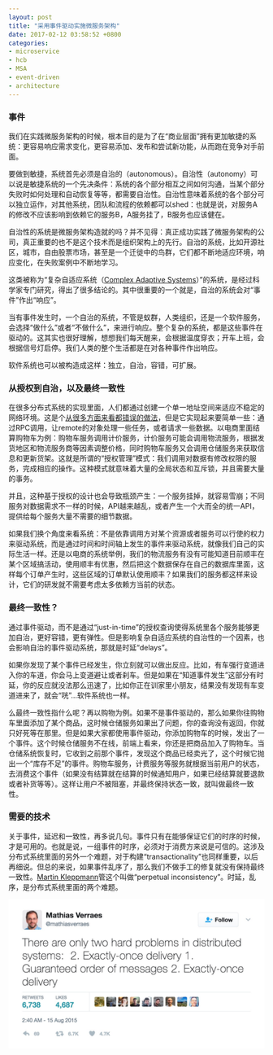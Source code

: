 ```yaml
---
layout: post
title: "采用事件驱动实施微服务架构"
date: 2017-02-12 03:58:52 +0800
categories: 
- microservice
- hcb
- MSA
- event-driven
- architecture
---
```


### 事件

我们在实践微服务架构的时候，根本目的是为了在“商业层面”拥有更加敏捷的系统：更容易响应需求变化，更容易添加、发布和尝试新功能，从而跑在竞争对手前面。

要做到敏捷，系统首先必须是自治的（autonomous）。自治性（autonomy）可以说是敏捷系统的一个先决条件：系统的各个部分相互之间如何沟通，当某个部分失败时如何处理和自动恢复等等，都需要自治性。自治性意味着系统的各个部分可以独立运作，对其他系统，团队和流程的依赖都可以shed：也就是说，对服务A的修改不应该影响到依赖它的服务B，A服务挂了，B服务也应该健在。

自治性的系统是微服务架构造就的吗？并不见得：真正成功实践了微服务架构的公司，真正重要的也不是这个技术而是组织架构上的先行。自治的系统，比如开源社区，城市，自由股票市场，甚至是一个迁徙中的鸟群，它们都不断地适应环境，响应变化，在失败案例中不断地学习。

这类被称为“复杂自适应系统（[Complex Adaptive Systems](https://en.wikipedia.org/wiki/Complex_adaptive_system)）”的系统，是经过科学家专门研究，得出了很多结论的。其中很重要的一个就是，自治的系统会对“事件”作出“响应”。

当有事件发生时，一个自治的系统，不管是蚁群，人类组织，还是一个软件服务，会选择“做什么”或者“不做什么”，来进行响应。整个复杂的系统，都是这些事件在驱动的。这其实也很好理解，想想我们每天醒来，会根据温度穿衣；开车上班，会根据信号灯启停。我们人类的整个生活都是在对各种事件作出响应。

软件系统也可以被构造成这样：独立，自治，容错，可扩展。

### 从授权到自治，以及最终一致性

在很多分布式系统的实现里面，人们都通过创建一个单一地址空间来适应不稳定的网络环境。这是个[从很多方面来看都错误的做法](https://en.wikipedia.org/wiki/Fallacies_of_distributed_computing)，但是它实现起来要简单一些：通过RPC调用，让remote的对象处理一些任务，或者请求一些数据。以电商里面结算购物车为例：购物车服务调用计价服务，计价服务可能会调用物流服务，根据发货地区和物流服务商等因素调整价格，同时购物车服务又会调用仓储服务来获取信息和更新货架。这就是所谓的“授权管理”模式：我们调用对数据有修改权限的服务，完成相应的操作。这种模式就意味着大量的全局状态和互斥锁，并且需要大量的事务。

并且，这种基于授权的设计也会导致瓶颈产生：一个服务挂掉，就容易雪崩；不同服务对数据需求不一样的时候，API越来越乱，或者产生一个大而全的统一API，提供给每个服务大量不需要的细节数据。

如果我们换个角度来看系统：不是依靠调用方对某个资源或者服务可以行使的权力来驱动系统，而是通过时间和时间轴上发生的事件来驱动系统，就像我们自己的实际生活一样。还是以电商的系统举例，我们的物流服务有没有可能知道目前顺丰在某个区域搞活动，使用顺丰有优惠，然后把这个数据保存在自己的数据库里面，这样每个订单产生时，这些区域的订单默认使用顺丰？如果我们的服务都这样来设计，它们的研发就不需要考虑太多依赖方当前的状态。

### 最终一致性？

通过事件驱动，而不是通过“just-in-time”的授权查询使得系统里各个服务能够更加自治，更好容错，更有弹性。但是影响复杂自适应系统的自治性的一个因素，也会影响自治的事件驱动系统，那就是时延“delays”。

如果你发现了某个事件已经发生，你立刻就可以做出反应。比如，有车强行变道进入你的车道，你会马上变道避让或者刹车。但是如果在“知道事件发生”这部分有时延，你的反应就没法那么迅速了，比如你正在训家里小朋友，结果没有发现有车变道进来了，就会“咣”...软件系统也一样。

么最终一致性指什么呢？再以购物为例。如果不是事件驱动的，那么如果你往购物车里面添加了某个商品，这时候仓储服务如果出了问题，你的查询没有返回，你就只好死等在那里。但是如果大家都使用事件驱动，你添加购物车的时候，发出了一个事件。这个时候仓储服务不在线，前端上看来，你还是把商品加入了购物车。当仓储系统恢复时，它收到之前那个事件，发现这个商品已经卖光了，这个时候它抛出一个“库存不足”的事件。购物车服务，计费服务等服务就根据当前用户的状态，去消费这个事件（如果没有结算就在结算的时候通知用户，如果已经结算就要退款或者补货等等）。这样让用户不被阻塞，并最终保持状态一致，就叫做最终一致性。

### 需要的技术

关于事件，延迟和一致性，再多说几句。事件只有在能够保证它们的时序的时候，才是可用的。也就是说，一组事件的时序，必须对于消费方来说是可信的。这涉及分布式系统里面的另外一个难题，对于构建“transactionality”也同样重要，以后再细说。但总的来说，如果事件乱序了，那么我们不做手工的修复就没有保持最终一致性。[Martin Kleppmann](https://martin.kleppmann.com/)管这个叫做“perpetual inconsistency”。时延，乱序，是分布式系统里面的两个难题。

![Vhost threshold](/downloads/images/2017_02/two_hard_problems.jpg "Don't touch me...")

